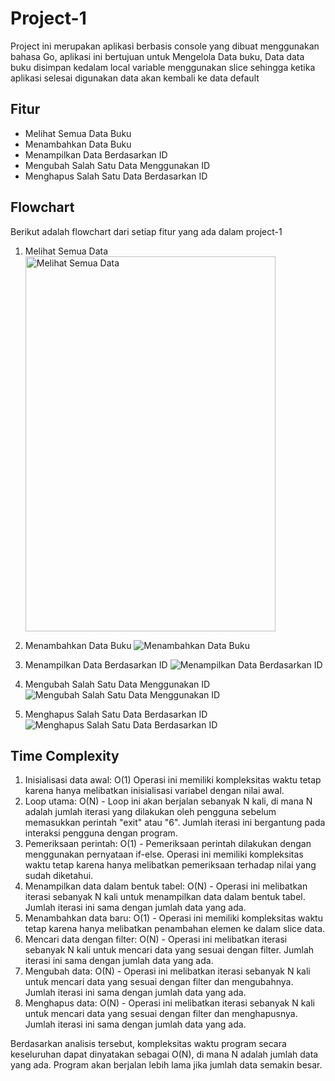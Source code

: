 # Project-1

Project ini merupakan aplikasi berbasis console yang dibuat menggunakan bahasa Go, aplikasi ini bertujuan untuk Mengelola Data buku, Data data buku disimpan kedalam local variable menggunakan slice sehingga ketika aplikasi selesai digunakan data akan kembali ke data default

## Fitur

- Melihat Semua Data Buku
- Menambahkan Data Buku
- Menampilkan Data Berdasarkan ID
- Mengubah Salah Satu Data Menggunakan ID
- Menghapus Salah Satu Data Berdasarkan ID

## Flowchart

Berikut adalah flowchart dari setiap fitur yang ada dalam project-1

1. Melihat Semua Data
   <img src="/project-1/assets/2. Show All.png" alt="Melihat Semua Data" width="400" height="600">

2. Menambahkan Data Buku
   ![Menambahkan Data Buku](project-1/assets/image/2.%20Add%20Data%20Buku.png)

3. Menampilkan Data Berdasarkan ID
   ![Menampilkan Data Berdasarkan ID](project-1/assets/image/3.%20Filter%20Data.png)

4. Mengubah Salah Satu Data Menggunakan ID
   ![Mengubah Salah Satu Data Menggunakan ID](project-1/assets/image/4.%20Update%20Data.png)

5. Menghapus Salah Satu Data Berdasarkan ID
   ![Menghapus Salah Satu Data Berdasarkan ID](project-1/assets/image/5.%20Delete%20Data.png)

## Time Complexity

1. Inisialisasi data awal: O(1) Operasi ini memiliki kompleksitas waktu tetap karena hanya melibatkan inisialisasi variabel dengan nilai awal.
2. Loop utama: O(N) - Loop ini akan berjalan sebanyak N kali, di mana N adalah jumlah iterasi yang dilakukan oleh pengguna sebelum memasukkan perintah "exit" atau "6". Jumlah iterasi ini bergantung pada interaksi pengguna dengan program.
3. Pemeriksaan perintah: O(1) - Pemeriksaan perintah dilakukan dengan menggunakan pernyataan if-else. Operasi ini memiliki kompleksitas waktu tetap karena hanya melibatkan pemeriksaan terhadap nilai yang sudah diketahui.
4. Menampilkan data dalam bentuk tabel: O(N) - Operasi ini melibatkan iterasi sebanyak N kali untuk menampilkan data dalam bentuk tabel. Jumlah iterasi ini sama dengan jumlah data yang ada.
5. Menambahkan data baru: O(1) - Operasi ini memiliki kompleksitas waktu tetap karena hanya melibatkan penambahan elemen ke dalam slice data.
6. Mencari data dengan filter: O(N) - Operasi ini melibatkan iterasi sebanyak N kali untuk mencari data yang sesuai dengan filter. Jumlah iterasi ini sama dengan jumlah data yang ada.
7. Mengubah data: O(N) - Operasi ini melibatkan iterasi sebanyak N kali untuk mencari data yang sesuai dengan filter dan mengubahnya. Jumlah iterasi ini sama dengan jumlah data yang ada.
8. Menghapus data: O(N) - Operasi ini melibatkan iterasi sebanyak N kali untuk mencari data yang sesuai dengan filter dan menghapusnya. Jumlah iterasi ini sama dengan jumlah data yang ada.

Berdasarkan analisis tersebut, kompleksitas waktu program secara keseluruhan dapat dinyatakan sebagai O(N), di mana N adalah jumlah data yang ada. Program akan berjalan lebih lama jika jumlah data semakin besar.
